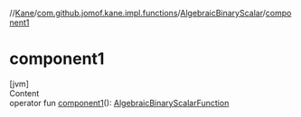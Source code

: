 //[Kane](../../index.md)/[com.github.jomof.kane.impl.functions](../index.md)/[AlgebraicBinaryScalar](index.md)/[component1](component1.md)



# component1  
[jvm]  
Content  
operator fun [component1](component1.md)(): [AlgebraicBinaryScalarFunction](../-algebraic-binary-scalar-function/index.md)  



